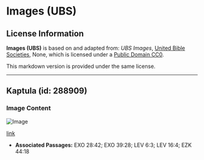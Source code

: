 # Images (UBS)

## License Information

**Images (UBS)** is based on and adapted from: _UBS Images_, [United Bible Societies](https://unitedbiblesocieties.org/), None, which is licensed under a [Public Domain CC0](https://creativecommons.org/public-domain/cc0/).

This markdown version is provided under the same license.



--------------------------------

## Kaptula (id: 288909)

### Image Content

![Image](https://cdn.aquifer.bible/aquifer-content/resources/Media/WEB-0459_shorts.jpg)

[link](https://cdn.aquifer.bible/aquifer-content/resources/Media/WEB-0459_shorts.jpg)

* **Associated Passages:** EXO 28:42; EXO 39:28; LEV 6:3; LEV 16:4; EZK 44:18

